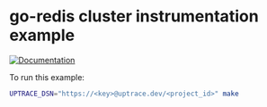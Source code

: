 # go-redis cluster instrumentation example

[![Documentation](https://img.shields.io/badge/uptrace-documentation-informational)](https://docs.uptrace.dev/go/opentelemetry-go-redis/)

To run this example:

```bash
UPTRACE_DSN="https://<key>@uptrace.dev/<project_id>" make
```
